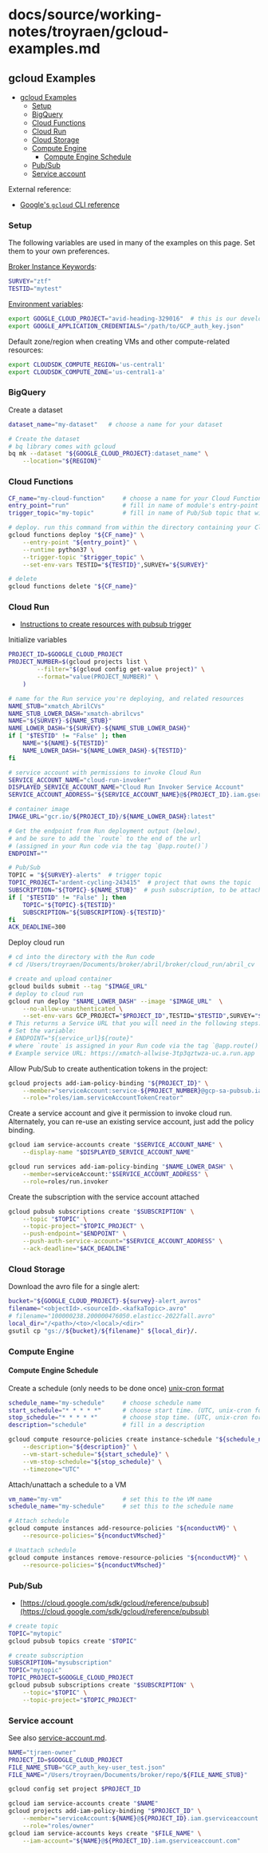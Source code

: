 # docs/source/working-notes/troyraen/gcloud-examples.md

## gcloud Examples<a name="gcloud-examples"></a>

<!-- mdformat-toc start --slug=github --maxlevel=6 --minlevel=1 -->

- [gcloud Examples](#gcloud-examples)
  - [Setup](#setup)
  - [BigQuery](#bigquery)
  - [Cloud Functions](#cloud-functions)
  - [Cloud Run](#cloud-run)
  - [Cloud Storage](#cloud-storage)
  - [Compute Engine](#compute-engine)
    - [Compute Engine Schedule](#compute-engine-schedule)
  - [Pub/Sub](#pubsub)
  - [Service account](#service-account)

<!-- mdformat-toc end -->

External reference:

- [Google's `gcloud` CLI reference](https://cloud.google.com/sdk/gcloud/reference)

### Setup<a name="setup"></a>

The following variables are used in many of the examples on this page.
Set them to your own preferences.

[Broker Instance Keywords](../../broker/broker-instance-keywords.rst):

```bash
SURVEY="ztf"
TESTID="mytest"
```

[Environment variables](pittgoogle-client.rtfd.io/pubsub/docs/source/overview/env-vars.html):

```bash
export GOOGLE_CLOUD_PROJECT="avid-heading-329016"  # this is our development project
export GOOGLE_APPLICATION_CREDENTIALS="/path/to/GCP_auth_key.json"
```

Default zone/region when creating VMs and other compute-related resources:

```bash
export CLOUDSDK_COMPUTE_REGION='us-central1'
export CLOUDSDK_COMPUTE_ZONE='us-central1-a'
```

### BigQuery<a name="bigquery"></a>

Create a dataset

```bash
dataset_name="my-dataset"   # choose a name for your dataset

# Create the dataset
# bq library comes with gcloud
bq mk --dataset "${GOOGLE_CLOUD_PROJECT}:dataset_name" \
    --location="${REGION}"
```

### Cloud Functions<a name="cloud-functions"></a>

```bash
CF_name="my-cloud-function"     # choose a name for your Cloud Function
entry_point="run"               # fill in name of module's entry-point function
trigger_topic="my-topic"        # fill in name of Pub/Sub topic that will trigger your function

# deploy. run this command from within the directory containing your Cloud Function
gcloud functions deploy "${CF_name}" \
    --entry-point "${entry_point}" \
    --runtime python37 \
    --trigger-topic "$trigger_topic" \
    --set-env-vars TESTID="${TESTID}",SURVEY="${SURVEY}"

# delete
gcloud functions delete "${CF_name}"
```

### Cloud Run<a name="cloud-run"></a>

- [Instructions to create resources with pubsub trigger](https://cloud.google.com/run/docs/triggering/pubsub-push#command-line)

Initialize variables

```bash
PROJECT_ID=$GOOGLE_CLOUD_PROJECT
PROJECT_NUMBER=$(gcloud projects list \
        --filter="$(gcloud config get-value project)" \
        --format="value(PROJECT_NUMBER)" \
    )

# name for the Run service you're deploying, and related resources
NAME_STUB="xmatch_AbrilCVs"
NAME_STUB_LOWER_DASH="xmatch-abrilcvs"
NAME="${SURVEY}-${NAME_STUB}"
NAME_LOWER_DASH="${SURVEY}-${NAME_STUB_LOWER_DASH}"
if [ "$TESTID" != "False" ]; then
    NAME="${NAME}-${TESTID}"
    NAME_LOWER_DASH="${NAME_LOWER_DASH}-${TESTID}"
fi

# service account with permissions to invoke Cloud Run
SERVICE_ACCOUNT_NAME="cloud-run-invoker"
DISPLAYED_SERVICE_ACCOUNT_NAME="Cloud Run Invoker Service Account"
SERVICE_ACCOUNT_ADDRESS="${SERVICE_ACCOUNT_NAME}@${PROJECT_ID}.iam.gserviceaccount.com"

# container image
IMAGE_URL="gcr.io/${PROJECT_ID}/${NAME_LOWER_DASH}:latest"

# Get the endpoint from Run deployment output (below),
# and be sure to add the `route` to the end of the url
# (assigned in your Run code via the tag `@app.route()`)
ENDPOINT=""

# Pub/Sub
TOPIC = "${SURVEY}-alerts"  # trigger topic
TOPIC_PROJECT="ardent-cycling-243415"  # project that owns the topic
SUBSCRIPTION="${TOPIC}-${NAME_STUB}"  # push subscription, to be attached to trigger topic
if [ "$TESTID" != "False" ]; then
    TOPIC="${TOPIC}-${TESTID}"
    SUBSCRIPTION="${SUBSCRIPTION}-${TESTID}"
fi
ACK_DEADLINE=300
```

Deploy cloud run

```bash
# cd into the directory with the Run code
# cd /Users/troyraen/Documents/broker/abril/broker/cloud_run/abril_cv

# create and upload container
gcloud builds submit --tag "$IMAGE_URL"
# deploy to cloud run
gcloud run deploy "$NAME_LOWER_DASH" --image "$IMAGE_URL"  \
    --no-allow-unauthenticated \
    --set-env-vars GCP_PROJECT="$PROJECT_ID",TESTID="$TESTID",SURVEY="$SURVEY"
# This returns a Service URL that you will need in the following steps.
# Set the variable:
# ENDPOINT="${service_url}${route}"
# where `route` is assigned in your Run code via the tag `@app.route()`
# Example service URL: https://xmatch-allwise-3tp3qztwza-uc.a.run.app
```

Allow Pub/Sub to create authentication tokens in the project:

```bash
gcloud projects add-iam-policy-binding "${PROJECT_ID}" \
    --member="serviceAccount:service-${PROJECT_NUMBER}@gcp-sa-pubsub.iam.gserviceaccount.com" \
    --role="roles/iam.serviceAccountTokenCreator"
```

Create a service account and give it permission to invoke cloud run.
Alternately, you can re-use an existing service account, just add the policy binding.

```bash
gcloud iam service-accounts create "$SERVICE_ACCOUNT_NAME" \
    --display-name "$DISPLAYED_SERVICE_ACCOUNT_NAME"

gcloud run services add-iam-policy-binding "$NAME_LOWER_DASH" \
    --member=serviceAccount:"$SERVICE_ACCOUNT_ADDRESS" \
    --role=roles/run.invoker
```

Create the subscription with the service account attached

```bash
gcloud pubsub subscriptions create "$SUBSCRIPTION" \
    --topic "$TOPIC" \
    --topic-project="$TOPIC_PROJECT" \
    --push-endpoint="$ENDPOINT" \
    --push-auth-service-account="$SERVICE_ACCOUNT_ADDRESS" \
    --ack-deadline="$ACK_DEADLINE"
```

### Cloud Storage<a name="cloud-storage"></a>

Download the avro file for a single alert:

```bash
bucket="${GOOGLE_CLOUD_PROJECT}-${survey}-alert_avros"
filename="<objectId>.<sourceId>.<kafkaTopic>.avro"
# filename="100000238.200000476050.elasticc-2022fall.avro"
local_dir="/<path>/<to>/<local>/<dir>"
gsutil cp "gs://${bucket}/${filename}" ${local_dir}/.
```

### Compute Engine<a name="compute-engine"></a>

#### Compute Engine Schedule<a name="compute-engine-schedule"></a>

Create a schedule (only needs to be done once)
[unix-cron format](https://cloud.google.com/scheduler/docs/configuring/cron-job-schedules)

```bash
schedule_name="my-schedule"     # choose schedule name
start_schedule="* * * * *"      # choose start time. (UTC, unix-cron format, link above)
stop_schedule="* * * * *"       # choose stop time. (UTC, unix-cron format, link above)
description="schedule"          # fill in a description

gcloud compute resource-policies create instance-schedule "${schedule_name}" \
    --description="${description}" \
    --vm-start-schedule="${start_schedule}" \
    --vm-stop-schedule="${stop_schedule}" \
    --timezone="UTC"
```

Attach/unattach a schedule to a VM

```bash
vm_name="my-vm"                 # set this to the VM name
schedule_name="my-schedule"     # set this to the schedule name

# Attach schedule
gcloud compute instances add-resource-policies "${nconductVM}" \
    --resource-policies="${nconductVMsched}"

# Unattach schedule
gcloud compute instances remove-resource-policies "${nconductVM}" \
    --resource-policies="${nconductVMsched}"
```

### Pub/Sub<a name="pubsub"></a>

- [https://cloud.google.com/sdk/gcloud/reference/pubsub](https://cloud.google.com/sdk/gcloud/reference/pubsub)

```bash
# create topic
TOPIC="mytopic"
gcloud pubsub topics create "$TOPIC"

# create subscription
SUBSCRIPTION="mysubscription"
TOPIC="mytopic"
TOPIC_PROJECT=$GOOGLE_CLOUD_PROJECT
gcloud pubsub subscriptions create "$SUBSCRIPTION" \
    --topic="$TOPIC" \
    --topic-project="$TOPIC_PROJECT"
```

### Service account<a name="service-account"></a>

See also [service-account.md](service-account.md).

```bash
NAME="tjraen-owner"
PROJECT_ID=$GOOGLE_CLOUD_PROJECT
FILE_NAME_STUB="GCP_auth_key-user_test.json"
FILE_NAME="/Users/troyraen/Documents/broker/repo/${FILE_NAME_STUB}"

gcloud config set project $PROJECT_ID

gcloud iam service-accounts create "$NAME"
gcloud projects add-iam-policy-binding "$PROJECT_ID" \
    --member="serviceAccount:${NAME}@${PROJECT_ID}.iam.gserviceaccount.com" \
    --role="roles/owner"
gcloud iam service-accounts keys create "$FILE_NAME" \
    --iam-account="${NAME}@${PROJECT_ID}.iam.gserviceaccount.com"
```
